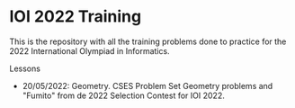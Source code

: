 # IOI 2022 Training
This is the repository with all the training problems done to practice for the 2022 International Olympiad in Informatics.

Lessons
* 20/05/2022: Geometry. CSES Problem Set Geometry problems and "Fumito" from de 2022 Selection Contest for IOI 2022.
